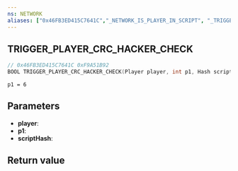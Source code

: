 ```yaml
---
ns: NETWORK
aliases: ["0x46FB3ED415C7641C","_NETWORK_IS_PLAYER_IN_SCRIPT", "_TRIGGER_SCRIPT_CRC_CHECK_ON_PLAYER"]
---
```

## TRIGGER_PLAYER_CRC_HACKER_CHECK

```c
// 0x46FB3ED415C7641C 0xF9A51B92
BOOL TRIGGER_PLAYER_CRC_HACKER_CHECK(Player player, int p1, Hash scriptHash);
```

```
p1 = 6
```

## Parameters
* **player**: 
* **p1**: 
* **scriptHash**: 

## Return value

